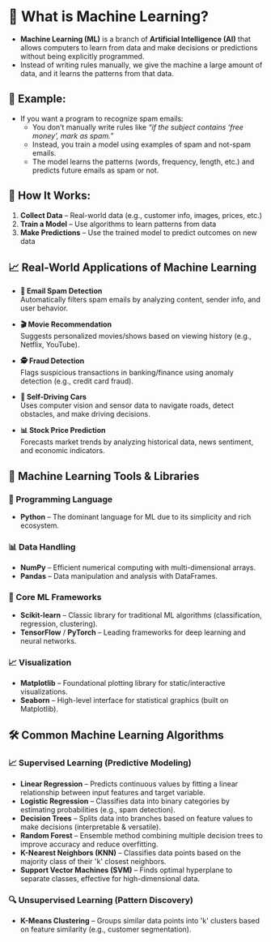 # 📘 What is Machine Learning?

- **Machine Learning (ML)** is a branch of **Artificial Intelligence (AI)** that allows computers to learn from data and make decisions or predictions without being explicitly programmed.
- Instead of writing rules manually, we give the machine a large amount of data, and it learns the patterns from that data.

## 🔁 Example:
- If you want a program to recognize spam emails:
  - You don’t manually write rules like *“if the subject contains ‘free money’, mark as spam.”*
  - Instead, you train a model using examples of spam and not-spam emails.
  - The model learns the patterns (words, frequency, length, etc.) and predicts future emails as spam or not.

## 🧠 How It Works:
1. **Collect Data** – Real-world data (e.g., customer info, images, prices, etc.)  
2. **Train a Model** – Use algorithms to learn patterns from data  
3. **Make Predictions** – Use the trained model to predict outcomes on new data

## 📈 Real-World Applications of Machine Learning

- **📧 Email Spam Detection**  
  Automatically filters spam emails by analyzing content, sender info, and user behavior.

- **🎬 Movie Recommendation**  
  Suggests personalized movies/shows based on viewing history (e.g., Netflix, YouTube).

- **🕵️ Fraud Detection**  
  Flags suspicious transactions in banking/finance using anomaly detection (e.g., credit card fraud).

- **🚗 Self-Driving Cars**  
  Uses computer vision and sensor data to navigate roads, detect obstacles, and make driving decisions.

- **📊 Stock Price Prediction**  
  Forecasts market trends by analyzing historical data, news sentiment, and economic indicators.

## 🧰 Machine Learning Tools & Libraries

### 🐍 Programming Language
- **Python** – The dominant language for ML due to its simplicity and rich ecosystem.

### 📊 Data Handling
- **NumPy** – Efficient numerical computing with multi-dimensional arrays.
- **Pandas** – Data manipulation and analysis with DataFrames.

### 🤖 Core ML Frameworks
- **Scikit-learn** – Classic library for traditional ML algorithms (classification, regression, clustering).
- **TensorFlow** / **PyTorch** – Leading frameworks for deep learning and neural networks.

### 📈 Visualization
- **Matplotlib** – Foundational plotting library for static/interactive visualizations.
- **Seaborn** – High-level interface for statistical graphics (built on Matplotlib).

## 🛠 Common Machine Learning Algorithms

### 📈 Supervised Learning (Predictive Modeling)
- **Linear Regression** – Predicts continuous values by fitting a linear relationship between input features and target variable.
- **Logistic Regression** – Classifies data into binary categories by estimating probabilities (e.g., spam detection).  
- **Decision Trees** – Splits data into branches based on feature values to make decisions (interpretable & versatile).  
- **Random Forest** – Ensemble method combining multiple decision trees to improve accuracy and reduce overfitting.  
- **K-Nearest Neighbors (KNN)** – Classifies data points based on the majority class of their 'k' closest neighbors.  
- **Support Vector Machines (SVM)** – Finds optimal hyperplane to separate classes, effective for high-dimensional data.  

### 🔍 Unsupervised Learning (Pattern Discovery)
- **K-Means Clustering** – Groups similar data points into 'k' clusters based on feature similarity (e.g., customer segmentation).  
